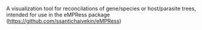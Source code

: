 A visualization tool for reconcilations of gene/species or host/parasite trees, intended for use in the eMPRess package (https://github.com/ssantichaivekin/eMPRess)

